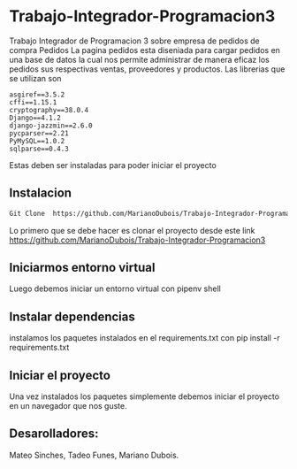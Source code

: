 # Trabajo-Integrador-Programacion3
Trabajo Integrador de Programacion 3 sobre empresa de pedidos de compra
Pedidos
La pagina pedidos esta diseniada para cargar pedidos en una base de datos la cual nos permite administrar de manera eficaz los pedidos sus respectivas ventas, proveedores y productos.
Las librerias que se utilizan son
```
asgiref==3.5.2
cffi==1.15.1
cryptography==38.0.4
Django==4.1.2
django-jazzmin==2.6.0
pycparser==2.21
PyMySQL==1.0.2
sqlparse==0.4.3
```
Estas deben ser instaladas para poder iniciar el proyecto
## Instalacion
```bash
Git Clone  https://github.com/MarianoDubois/Trabajo-Integrador-Programacion3
```
Lo primero que se debe hacer es clonar el proyecto desde este link https://github.com/MarianoDubois/Trabajo-Integrador-Programacion3
## Iniciarmos entorno virtual
Luego debemos iniciar un entorno virtual con pipenv shell 
## Instalar dependencias
instalamos los paquetes instalados en el requirements.txt con pip install -r requirements.txt
## Iniciar el proyecto
Una vez instalados los paquetes simplemente debemos iniciar el proyecto en un navegador que nos guste.
## Desarolladores:
Mateo Sinches, Tadeo Funes, Mariano Dubois.